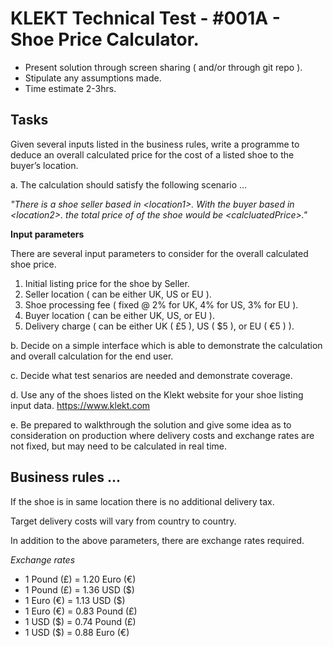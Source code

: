 # KLEKT Technical Test - #001A - Shoe Price Calculator.

- Present solution through screen sharing ( and/or through git repo ).
- Stipulate any assumptions made.
- Time estimate 2-3hrs.

## Tasks

Given several inputs listed in the business rules, write a programme to deduce an overall calculated price for the cost of a listed shoe to the buyer’s location.

a. The calculation should satisfy the following scenario …

*"There is a shoe seller based in <location1\>. With the buyer based in <location2\>. the total price of of the shoe would be <calcluatedPrice\>."*


**Input parameters**

There are several input parameters to consider for the overall calculated shoe price.

1. Initial listing price for the shoe by Seller.
2. Seller location ( can be either UK, US or EU ).
3. Shoe processing fee ( fixed @ 2% for UK, 4% for US, 3%  for EU ).
4. Buyer location ( can be either UK, US, or EU ).
5. Delivery charge ( can be either UK ( £5 ), US ( $5 ), or EU ( €5 ) ).

b. Decide on a simple interface which is able to demonstrate the calculation and overall calculation for the end user.

c. Decide what test senarios are needed and demonstrate coverage.

d. Use any of the shoes listed on the Klekt website for your shoe listing input data. https://www.klekt.com

e. Be prepared to walkthrough the solution and give some idea as to consideration on production where delivery costs and exchange rates are not fixed, but may need to be calculated in real time.

## Business rules ...

If the shoe is in same location there is no additional delivery tax.

Target delivery costs will vary from country to country.

In addition to the above parameters, there are exchange rates required.

*Exchange rates*
- 1 Pound (£) = 1.20 Euro (€)
- 1 Pound (£) = 1.36 USD ($)
- 1 Euro (€) = 1.13 USD ($)
- 1 Euro (€) = 0.83 Pound (£)
- 1 USD ($) = 0.74 Pound (£)
- 1 USD ($) = 0.88 Euro (€)
